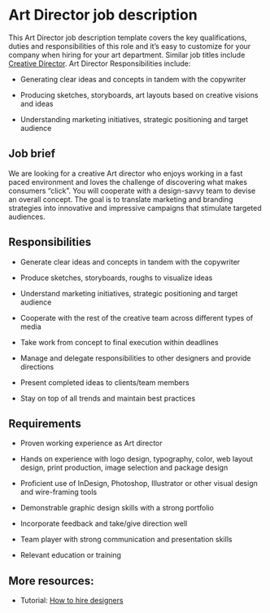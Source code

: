 # Art Director job description
This Art Director job description template covers the key qualifications, duties and responsibilities of this role and it’s easy to customize for your company when hiring for your art department. Similar job titles include <a href="https://resources.workable.com/creative-director-job-description">Creative Director</a>. Art Director Responsibilities include:
* Generating clear ideas and concepts in tandem with the copywriter

* Producing sketches, storyboards, art layouts based on creative visions and ideas

* Understanding marketing initiatives, strategic positioning and target audience



## Job brief

We are looking for a creative Art director who enjoys working in a fast paced environment and loves the challenge of discovering what makes consumers “click”. You will cooperate with a design-savvy team to devise an overall concept.
The goal is to translate marketing and branding strategies into innovative and impressive campaigns that stimulate targeted audiences.



## Responsibilities

* Generate clear ideas and concepts in tandem with the copywriter

* Produce sketches, storyboards, roughs to visualize ideas

* Understand marketing initiatives, strategic positioning and target audience

* Cooperate with the rest of the creative team across different types of media

* Take work from concept to final execution within deadlines

* Manage and delegate responsibilities to other designers and provide directions

* Present completed ideas to clients/team members

* Stay on top of all trends and maintain best practices


## Requirements

* Proven working experience as Art director

* Hands on experience with logo design, typography, color, web layout design, print production, image selection and package design

* Proficient use of InDesign, Photoshop, Illustrator or other visual design and wire-framing tools

* Demonstrable graphic design skills with a strong portfolio

* Incorporate feedback and take/give direction well

* Team player with strong communication and presentation skills

* Relevant education or training

## More resources:
* Tutorial: <a href="https://resources.workable.com/tutorial/hire-designers">How to hire designers</a>
